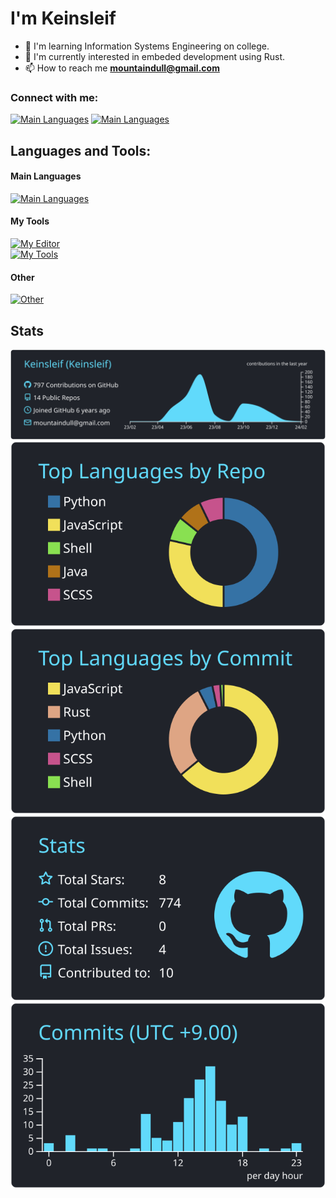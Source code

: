 # I'm Keinsleif

- 🏫 I'm learning Information Systems Engineering on college.
- 🌱 I'm currently interested in embeded development using Rust.
- 📫 How to reach me **mountaindull@gmail.com**

### Connect with me:
[![Main Languages](https://skillicons.dev/icons?i=twitter)](https://twitter.com/mountaindull)
[![Main Languages](https://skillicons.dev/icons?i=discord)](https://discord.com/users/751416819067256913)

## Languages and Tools:

#### Main Languages

[![Main Languages](https://skillicons.dev/icons?i=python,go,rust,html,js)](https://skillicons.dev)

#### My Tools
[![My Editor](https://skillicons.dev/icons?i=vscode,idea)](https://skillicons.dev)  
[![My Tools](https://skillicons.dev/icons?i=linux,git,blender,photoshop)](https://skillicons.dev)

#### Other

[![Other](https://skillicons.dev/icons?i=c,cpp,java,ts,css,processing,bootstrap,flask,nginx,raspberrypi)](https://skillicons.dev)

## Stats

[![](https://raw.githubusercontent.com/Keinsleif/Keinsleif/master/profile-summary-card-output/react/0-profile-details.svg)](https://github.com/vn7n24fzkq/github-profile-summary-cards)  
[![](https://raw.githubusercontent.com/Keinsleif/Keinsleif/master/profile-summary-card-output/react/1-repos-per-language.svg)](https://github.com/vn7n24fzkq/github-profile-summary-cards) [![](https://raw.githubusercontent.com/Keinsleif/Keinsleif/master/profile-summary-card-output/react/2-most-commit-language.svg)](https://github.com/vn7n24fzkq/github-profile-summary-cards)  
[![](https://raw.githubusercontent.com/Keinsleif/Keinsleif/master/profile-summary-card-output/react/3-stats.svg)](https://github.com/vn7n24fzkq/github-profile-summary-cards) [![](https://raw.githubusercontent.com/Keinsleif/Keinsleif/master/profile-summary-card-output/react/4-productive-time.svg)](https://github.com/vn7n24fzkq/github-profile-summary-cards)


<!--
[![Keinsleif's GitHub stats](https://github-readme-stats-theta-weld.vercel.app/api?username=Keinsleif&count_private=true)](https://github.com/anuraghazra/github-readme-stats)
[![Top Langs](https://github-readme-stats-theta-weld.vercel.app/api/top-langs/?username=Keinsleif&layout=donut&count_private=true)](https://github.com/anuraghazra/github-readme-stats)
-->

